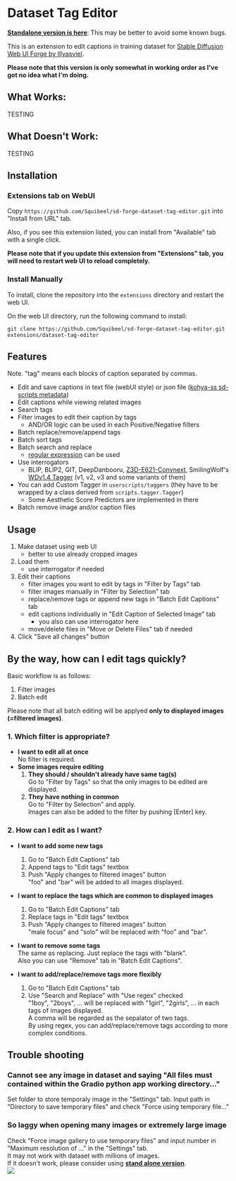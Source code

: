 # Dataset Tag Editor
[**Standalone version is here**](https://github.com/toshiaki1729/dataset-tag-editor-standalone): This may be better to avoid some known bugs.

This is an extension to edit captions in training dataset for [Stable Diffusion Web UI Forge by lllyasviel](https://github.com/lllyasviel/stable-diffusion-webui-forge).

**Please note that this version is only somewhat in working order as I've got no idea what I'm doing.** 

## What Works:
TESTING

## What Doesn't Work:
TESTING

## Installation
### Extensions tab on WebUI
Copy `https://github.com/Squibeel/sd-forge-dataset-tag-editor.git` into "Install from URL" tab.

Also, if you see this extension listed, you can install from "Available" tab with a single click.

**Please note that if you update this extension from "Extensions" tab, you will need to restart web UI to reload completely.**  

### Install Manually
To install, clone the repository into the `extensions` directory and restart the web UI.

On the web UI directory, run the following command to install:
```commandline
git clone https://github.com/Squibeel/sd-forge-dataset-tag-editor.git extensions/dataset-tag-editor
```

## Features
Note. "tag" means each blocks of caption separated by commas.
- Edit and save captions in text file (webUI style) or json file ([kohya-ss sd-scripts metadata](https://github.com/kohya-ss/sd-scripts))
- Edit captions while viewing related images
- Search tags
- Filter images to edit their caption by tags
  - AND/OR logic can be used in each Positive/Negative filters
- Batch replace/remove/append tags
- Batch sort tags
- Batch search and replace
  - [regular expression](https://docs.python.org/3/library/re.html#regular-expression-syntax) can be used
- Use interrogators
  - BLIP, BLIP2, GIT, DeepDanbooru, [Z3D-E621-Convnext](https://huggingface.co/toynya/Z3D-E621-Convnext), SmilingWolf's [WDv1.4 Tagger](https://huggingface.co/SmilingWolf) (v1, v2, v3 and some variants of them)
- You can add Custom Tagger in `userscripts/taggers` (they have to be wrapped by a class derived from `scripts.tagger.Tagger`)
  - Some Aesthetic Score Predictors are implemented in there
- Batch remove image and/or caption files


## Usage
1. Make dataset using web UI
    - better to use already cropped images
1. Load them
    - use interrogator if needed
1. Edit their captions
    - filter images you want to edit by tags in "Filter by Tags" tab
    - filter images manually in "Filter by Selection" tab
    - replace/remove tags or append new tags in "Batch Edit Captions" tab
    - edit captions individually in "Edit Caption of Selected Image" tab
      - you also can use interrogator here
    - move/delete files in "Move or Delete Files" tab if needed
1. Click "Save all changes" button


## By the way, how can I edit tags quickly?

Basic workflow is as follows:

1. Filter images
1. Batch edit

Please note that all batch editing will be applyed **only to displayed images (=filtered images)**.

### 1. Which filter is appropriate?
- **I want to edit all at once**  
  No filter is required.
- **Some images require editing**  
  1. **They should / shouldn't already have same tag(s)**  
    Go to "Filter by Tags" so that the only images to be edited are displayed.
  1. **They have nothing in common**  
    Go to "Filter by Selection" and apply.  
    Images can also be added to the filter by pushing [Enter] key.

### 2. How can I edit as I want?
- **I want to add some new tags**
  1. Go to "Batch Edit Captions" tab
  1. Append tags to "Edit tags" textbox
  1. Push "Apply changes to filtered images" button  
  "foo" and "bar" will be added to all images displayed.

- **I want to replace the tags which are common to displayed images**
  1. Go to "Batch Edit Captions" tab
  1. Replace tags in "Edit tags" textbox
  1. Push "Apply changes to filtered images" button  
  "male focus" and "solo" will be replaced with "foo" and "bar".

- **I want to remove some tags**  
  The same as replacing. Just replace the tags with "blank".  
  Also you can use "Remove" tab in "Batch Edit Captions".

- **I want to add/replace/remove tags more flexibly**
  1. Go to "Batch Edit Captions" tab
  2. Use "Search and Replace" with "Use regex" checked  
  "1boy", "2boys", … will be replaced with "1girl", "2girls", … in each tags of images displayed.  
  A comma will be regarded as the sepalator of two tags.  
  By using regex, you can add/replace/remove tags according to more complex conditions.


## Trouble shooting
### Cannot see any image in dataset and saying "All files must contained within the Gradio python app working directory…"
Set folder to store temporaly image in the "Settings" tab.
Input path in "Directory to save temporary files" and check "Force using temporary file…"

### So laggy when opening many images or extremely large image
Check "Force image gallery to use temporary files" and input number in "Maximum resolution of ..." in the "Settings" tab.  
It may not work with dataset with millions of images.  
If it doesn't work, please consider using [**stand alone version**](https://github.com/toshiaki1729/dataset-tag-editor-standalone).  
![](pic/ss12.png) 
